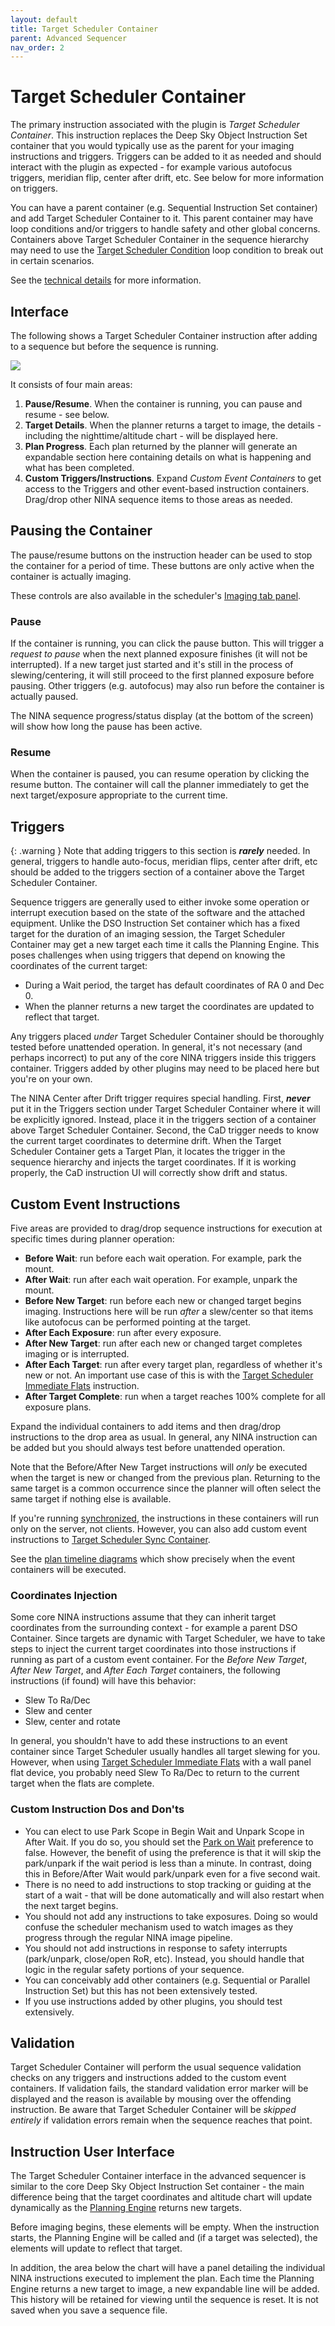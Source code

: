 ```yaml
---
layout: default
title: Target Scheduler Container
parent: Advanced Sequencer
nav_order: 2
---
```


# Target Scheduler Container

The primary instruction associated with the plugin is _Target Scheduler Container_.  This instruction replaces the Deep Sky Object Instruction Set container that you would typically use as the parent for your imaging instructions and triggers.  Triggers can be added to it as needed and should interact with the plugin as expected - for example various autofocus triggers, meridian flip, center after drift, etc.  See below for more information on triggers.

You can have a parent container (e.g. Sequential Instruction Set container) and add Target Scheduler Container to it.  This parent container may have loop conditions and/or triggers to handle safety and other global concerns.  Containers above Target Scheduler Container in the sequence hierarchy may need to use the [Target Scheduler Condition](condition.html) loop condition to break out in certain scenarios.

See the [technical details](../technical-details.html#target-scheduler-container-operation) for more information.

## Interface

The following shows a Target Scheduler Container instruction after adding to a sequence but before the sequence is running.

![](../assets/images/tsc-4.png)

It consists of four main areas:
1. **Pause/Resume**.  When the container is running, you can pause and resume - see below.
2. **Target Details**.  When the planner returns a target to image, the details - including the nighttime/altitude chart - will be displayed here.
3. **Plan Progress**.  Each plan returned by the planner will generate an expandable section here containing details on what is happening and what has been completed.
4. **Custom Triggers/Instructions**.  Expand _Custom Event Containers_ to get access to the Triggers and other event-based instruction containers. Drag/drop other NINA sequence items to those areas as needed.

## Pausing the Container

The pause/resume buttons on the instruction header can be used to stop the container for a period of time.  These buttons are only active when the container is actually imaging.

These controls are also available in the scheduler's [Imaging tab panel](imaging-panel.html).

### Pause
If the container is running, you can click the pause button.  This will trigger a _request to pause_ when the next planned exposure finishes (it will not be interrupted).  If a new target just started and it's still in the process of slewing/centering, it will still proceed to the first planned exposure before pausing.  Other triggers (e.g. autofocus) may also run before the container is actually paused.

The NINA sequence progress/status display (at the bottom of the screen) will show how long the pause has been active.

### Resume
When the container is paused, you can resume operation by clicking the resume button.  The container will call the planner immediately to get the next target/exposure appropriate to the current time.

## Triggers

{: .warning }
Note that adding triggers to this section is **_rarely_** needed.  In general, triggers to handle auto-focus, meridian flips, center after drift, etc should be added to the triggers section of a container above the Target Scheduler Container.

Sequence triggers are generally used to either invoke some operation or interrupt execution based on the state of the software and the attached equipment.  Unlike the DSO Instruction Set container which has a fixed target for the duration of an imaging session, the Target Scheduler Container may get a new target each time it calls the Planning Engine.  This poses challenges when using triggers that depend on knowing the coordinates of the current target:
* During a Wait period, the target has default coordinates of RA 0 and Dec 0.
* When the planner returns a new target the coordinates are updated to reflect that target.

Any triggers placed _under_ Target Scheduler Container should be thoroughly tested before unattended operation.  In general, it's not necessary (and perhaps incorrect) to put any of the core NINA triggers inside this triggers container.  Triggers added by other plugins may need to be placed here but you're on your own.

The NINA Center after Drift trigger requires special handling.  First, **_never_** put it in the Triggers section under Target Scheduler Container where it will be explicitly ignored.  Instead, place it in the triggers section of a container above Target Scheduler Container.  Second, the CaD trigger needs to know the current target coordinates to determine drift.  When the Target Scheduler Container gets a Target Plan, it locates the trigger in the sequence hierarchy and injects the target coordinates.  If it is working properly, the CaD instruction UI will correctly show drift and status.

## Custom Event Instructions

Five areas are provided to drag/drop sequence instructions for execution at specific times during planner operation:
* **Before Wait**: run before each wait operation.  For example, park the mount.
* **After Wait**: run after each wait operation.  For example, unpark the mount.
* **Before New Target**: run before each new or changed target begins imaging.  Instructions here will be run _after_ a slew/center so that items like autofocus can be performed pointing at the target.
* **After Each Exposure**: run after every exposure.
* **After New Target**: run after each new or changed target completes imaging or is interrupted.
* **After Each Target**: run after every target plan, regardless of whether it's new or not.  An important use case of this is with the [Target Scheduler Immediate Flats](../flats.html#target-scheduler-immediate-flats) instruction.
* **After Target Complete**: run when a target reaches 100% complete for all exposure plans.

Expand the individual containers to add items and then drag/drop instructions to the drop area as usual.  In general, any NINA instruction can be added but you should always test before unattended operation.

Note that the Before/After New Target instructions will _only_ be executed when the target is new or changed from the previous plan.  Returning to the same target is a common occurrence since the planner will often select the same target if nothing else is available.

If you're running [synchronized](../synchronization.html), the instructions in these containers will run only on the server, not clients.  However, you can also add custom event instructions to [Target Scheduler Sync Container](../synchronization.html#target-scheduler-sync-container).

See the [plan timeline diagrams](../concepts/planning-engine.html#plan-types-and-timelines) which show precisely when the event containers will be executed.

### Coordinates Injection

Some core NINA instructions assume that they can inherit target coordinates from the surrounding context - for example a parent DSO Container.  Since targets are dynamic with Target Scheduler, we have to take steps to inject the current target coordinates into those instructions if running as part of a custom event container.  For the _Before New Target_, _After New Target_, and _After Each Target_ containers, the following instructions (if found) will have this behavior:
* Slew To Ra/Dec
* Slew and center
* Slew, center and rotate

In general, you shouldn't have to add these instructions to an event container since Target Scheduler usually handles all target slewing for you.  However, when using [Target Scheduler Immediate Flats](../flats.html#target-scheduler-immediate-flats) with a wall panel flat device, you probably need Slew To Ra/Dec to return to the current target when the flats are complete.

### Custom Instruction Dos and Don'ts
* You can elect to use Park Scope in Begin Wait and Unpark Scope in After Wait.  If you do so, you should set the [Park on Wait](../target-management/profiles.html#profile-preferences) preference to false.  However, the benefit of using the preference is that it will skip the park/unpark if the wait period is less than a minute.  In contrast, doing this in Before/After Wait would park/unpark even for a five second wait.
* There is no need to add instructions to stop tracking or guiding at the start of a wait - that will be done automatically and will also restart when the next target begins.
* You should not add any instructions to take exposures.  Doing so would confuse the scheduler mechanism used to watch images as they progress through the regular NINA image pipeline.
* You should not add instructions in response to safety interrupts (park/unpark, close/open RoR, etc).  Instead, you should handle that logic in the regular safety portions of your sequence.
* You can conceivably add other containers (e.g. Sequential or Parallel Instruction Set) but this has not been extensively tested.
* If you use instructions added by other plugins, you should test extensively.

## Validation

Target Scheduler Container will perform the usual sequence validation checks on any triggers and instructions added to the custom event containers.  If validation fails, the standard validation error marker will be displayed and the reason is available by mousing over the offending instruction.  Be aware that Target Scheduler Container will be _skipped entirely_ if validation errors remain when the sequence reaches that point.

## Instruction User Interface

The Target Scheduler Container interface in the advanced sequencer is similar to the core Deep Sky Object Instruction Set container - the main difference being that the target coordinates and altitude chart will update dynamically as the [Planning Engine](../concepts/planning-engine.html) returns new targets.

Before imaging begins, these elements will be empty.  When the instruction starts, the Planning Engine will be called and (if a target was selected), the elements will update to reflect that target.

In addition, the area below the chart will have a panel detailing the individual NINA instructions executed to implement the plan.  Each time the Planning Engine returns a new target to image, a new expandable line will be added.  This history will be retained for viewing until the sequence is reset.  It is not saved when you save a sequence file.
